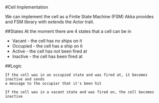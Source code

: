 #Cell Implementation

We can implement the cell as a Finite State Machine (FSM) Akka provides and FSM library with extends the Actor trait.

##States
At the moment there are 4 states that a cell can be in
* Vacant - the cell has no ships on it
* Occupied - the cell has a ship on it
* Active - the cell has not been fired at
* Inactive - the cell has been fired at

##Logic


    If the cell was in an occupied state and was fired at, it becomes inactive and sends 
    a message to the occupier that it's been hit
    
	If the cell was in a vacant state and was fired on, the cell becomes inactive